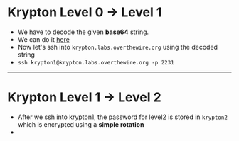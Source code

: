 # Krypton Level 0 → Level 1

- We have to decode the given **base64** string.
- We can do it [here](https://www.base64decode.org/)
- Now let's ssh into `krypton.labs.overthewire.org` using the decoded string
- `ssh krypton1@krypton.labs.overthewire.org -p 2231`
***

# Krypton Level 1 → Level 2

- After we ssh into krypton1, the password for level2 is stored in `krypton2` which is encrypted using a **simple rotation**
- 